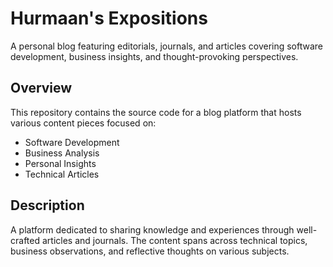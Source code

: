 # Hurmaan's Expositions

A personal blog featuring editorials, journals, and articles covering software development, business insights, and thought-provoking perspectives.

## Overview

This repository contains the source code for a blog platform that hosts various content pieces focused on:

- Software Development
- Business Analysis
- Personal Insights
- Technical Articles

## Description

A platform dedicated to sharing knowledge and experiences through well-crafted articles and journals. The content spans across technical topics, business observations, and reflective thoughts on various subjects.
